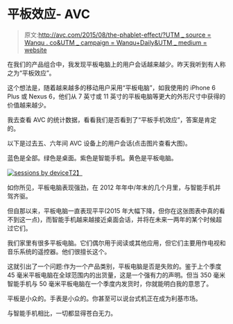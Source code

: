# 平板效应- AVC

> 原文:[http://avc.com/2015/08/the-phablet-effect/?UTM _ source = Wanqu . co&UTM _ campaign = Wanqu+Daily&UTM _ medium = website](http://avc.com/2015/08/the-phablet-effect/?utm_source=wanqu.co&utm_campaign=Wanqu+Daily&utm_medium=website)

在我们的产品组合中，我发现平板电脑上的用户会话越来越少。昨天我听到有人称之为“平板效应”。

这个想法是，随着越来越多的移动用户采用“平板电脑”，如我使用的 iPhone 6 Plus 或 Nexus 6，他们从 7 英寸或 11 英寸的平板电脑等更大的外形尺寸中获得的价值越来越少。

我去查看 AVC 的统计数据，看看我们是否看到了“平板手机效应”，答案是肯定的。

以下是过去五、六年间 AVC 设备上的用户会话(点击图片查看大图)。

蓝色是全部。绿色是桌面。紫色是智能手机。黄色是平板电脑。

[![sessions by device](../Images/48d77d54e670e8b5b3878b80db6632e3.png)T2】](https://avc.com/wp-content/uploads/2015/08/sessions-by-device.jpg)

如你所见，平板电脑表现强劲，在 2012 年年中/年末的几个月里，与智能手机并驾齐驱。

但自那以来，平板电脑一直表现平平(2015 年大幅下降，但你在这张图表中真的看不到这一点)，而智能手机越来越接近桌面会话，并将在未来一两年的某个时候超过它们。

我们家里有很多平板电脑。它们偶尔用于阅读或其他应用，但它们主要用作电视和音乐系统的遥控器。他们很擅长这个。

这就引出了一个问题:作为一个产品类别，平板电脑是否是失败的。鉴于上个季度 45 毫米平板电脑在全球范围内的出货量，这是一个强有力的声明。但当 350 毫米智能手机与 50 毫米平板电脑在一个季度内发货时，你就能明白我的意思了。

平板是小众的。手表是小众的。你甚至可以说台式机正在成为利基市场。

与智能手机相比，一切都显得苍白无力。